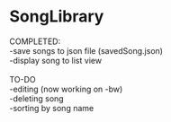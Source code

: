 # SongLibrary

COMPLETED:<br />
  -save songs to json file (savedSong.json)<br />
  -display song to list view<br />
  <br />
 TO-DO<br />
  -editing (now working on -bw)<br />
  -deleting song<br />
  -sorting by song name<br />
